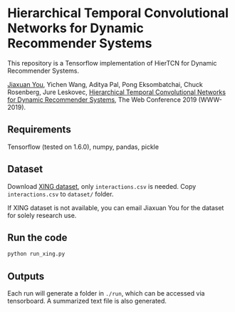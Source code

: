 # Hierarchical Temporal Convolutional Networks for Dynamic Recommender Systems
This repository is a Tensorflow implementation of HierTCN for Dynamic Recommender Systems.

[Jiaxuan You](https://cs.stanford.edu/~jiaxuan/), Yichen Wang, Aditya Pal, Pong Eksombatchai, Chuck Rosenberg, Jure Leskovec, [Hierarchical Temporal Convolutional Networks for Dynamic Recommender Systems](https://arxiv.org/abs/1904.04381), The Web Conference 2019 (WWW-2019).

## Requirements
Tensorflow (tested on 1.6.0), numpy, pandas, pickle


## Dataset
Download [XING dataset](http://2016.recsyschallenge.com/), only `interactions.csv` is needed. Copy `interactions.csv` to `dataset/` folder.

If XING dataset is not available, you can email Jiaxuan You for the dataset for solely research use.

## Run the code
```bash
python run_xing.py
```

## Outputs
Each run will generate a folder in `./run`, which can be accessed via tensorboard. A summarized text file is also generated.